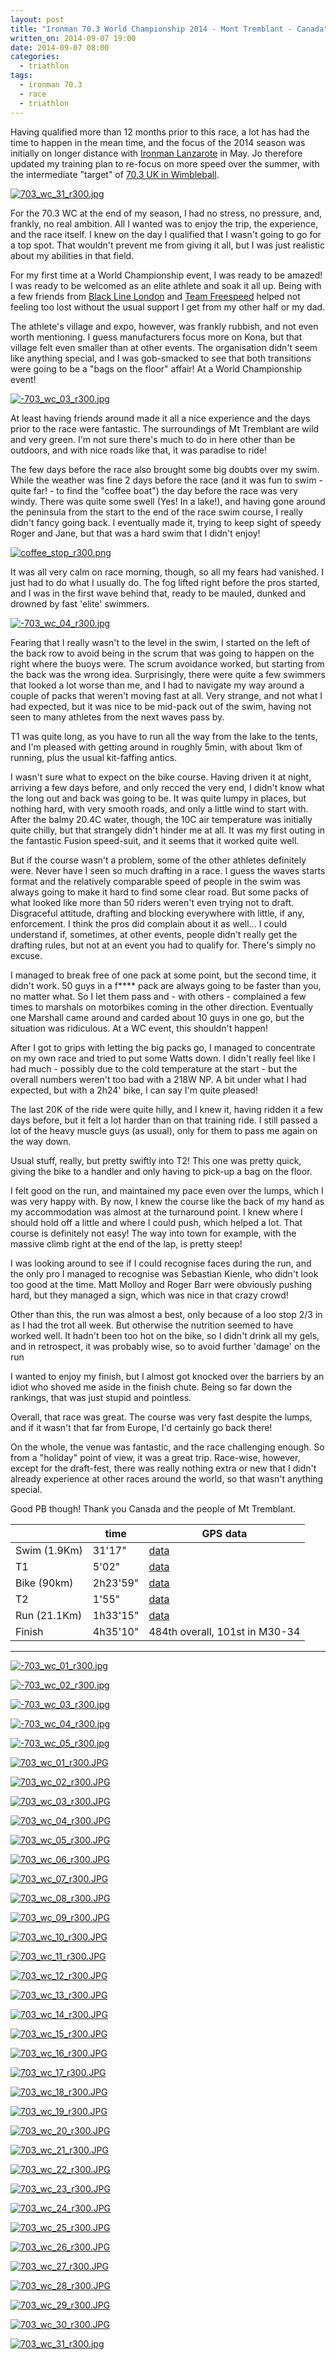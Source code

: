 ```yaml
---
layout: post
title: "Ironman 70.3 World Championship 2014 - Mont Tremblant - Canada"
written_on: 2014-09-07 19:00
date: 2014-09-07 08:00
categories:
  - triathlon
tags:
  - ironman 70.3
  - race
  - triathlon
---
```


Having qualified more than 12 months prior to this race, a lot has had the time to happen in the mean time, and the focus of the 2014 season was initially on longer distance with [Ironman Lanzarote](/ironman-lanzarote-2014/) in May. Jo therefore updated my training plan to re-focus on more speed over the summer, with the intermediate "target" of [70.3 UK in Wimbleball](/ironman-70-dot-3-uk-2014/).

<p class="attachement"><a href="{{ "703_wc_31.jpg" | image_path | cdn }}" title="703_wc_31_r300.jpg" rel="lightbox[20140907_703_wc]"><img src="{{ "703_wc_31_r300.jpg" | image_path | cdn }}" alt="703_wc_31_r300.jpg" /></a></p>

For the 70.3 WC at the end of my season, I had no stress, no pressure, and, frankly, no real ambition. All I wanted was to enjoy the trip, the experience, and the race itself. I knew on the day I qualified that I wasn't going to go for a top spot. That wouldn't prevent me from giving it all, but I was just realistic about my abilities in that field.

For my first time at a World Championship event, I was ready to be amazed! I was ready to be welcomed as an elite athlete and soak it all up. Being with a few friends from [Black Line London][1] and [Team Freespeed][2] helped not feeling too lost without the usual support I get from my other half or my dad.

<!--more-->
The athlete's village and expo, however, was frankly rubbish, and not even worth mentioning. I guess manufacturers focus more on Kona, but that village felt even smaller than at other events. The organisation didn't seem like anything special, and I was gob-smacked to see that both transitions were going to be a "bags on the floor" affair! At a World Championship event!

<p class="attachement"> <a href="{{ "-703_wc_03.jpg" | image_path | cdn }}" title="-703_wc_03_r300.jpg" rel="lightbox[20140907_703_wc]"><img src="{{ "-703_wc_03_r500.jpg" | image_path | cdn }}" alt="-703_wc_03_r300.jpg" /></a></p>

At least having friends around made it all a nice experience and the days prior to the race were fantastic. The surroundings of Mt Tremblant are wild and very green. I'm not sure there's much to do in here other than be outdoors, and with nice roads like that, it was paradise to ride!

The few days before the race also brought some big doubts over my swim. While the weather was fine 2 days before the race (and it was fun to swim - quite far! - to find the "coffee boat") the day before the race was very windy. There was quite some swell (Yes! In a lake!), and having gone around the peninsula from the start to the end of the race swim course, I really didn't fancy going back. I eventually made it, trying to keep sight of speedy Roger and Jane, but that was a hard swim that I didn't enjoy!

<p class="attachement"><a href="{{ "coffee_stop.png" | image_path | cdn }}" title="coffee_stop_r300.png" rel="lightbox[20140907_703_wc]"><img src="{{ "coffee_stop_r500.png" | image_path | cdn }}" alt="coffee_stop_r300.png" /></a></p>

It was all very calm on race morning, though, so all my fears had vanished. I just had to do what I usually do. The fog lifted right before the pros started, and I was in the first wave behind that, ready to be mauled, dunked and drowned by fast 'elite' swimmers.

<p class="attachement"><a href="{{ "-703_wc_04.jpg" | image_path | cdn }}" title="-703_wc_04_r300.jpg" rel="lightbox[20140907_703_wc]"><img src="{{ "-703_wc_04_r500.jpg" | image_path | cdn }}" alt="-703_wc_04_r300.jpg" /></a></p>

Fearing that I really wasn't to the level in the swim, I started on the left of the back row to avoid being in the scrum that was going to happen on the right where the buoys were. The scrum avoidance worked, but starting from the back was the wrong idea. Surprisingly, there were quite a few swimmers that looked a lot worse than me, and I had to navigate my way around a couple of packs that weren't moving fast at all. Very strange, and not what I had expected, but it was nice to be mid-pack out of the swim, having not seen to many athletes from the next waves pass by.

T1 was quite long, as you have to run all the way from the lake to the tents, and I'm pleased with getting around in roughly 5min, with about 1km of running, plus the usual kit-faffing antics.

I wasn't sure what to expect on the bike course. Having driven it at night, arriving a few days before, and only recced the very end, I didn't know what the long out and back was going to be. It was quite lumpy in places, but nothing hard, with very smooth roads, and only a little wind to start with.
After the balmy 20.4C water, though, the 10C air temperature was initially quite chilly, but that strangely didn't hinder me at all. It was my first outing in the fantastic Fusion speed-suit, and it seems that it worked quite well.

But if the course wasn't a problem, some of the other athletes definitely were. Never have I seen so much drafting in a race. I guess the waves starts format and the relatively comparable speed of people in the swim was always going to make it hard to find some clear road. But some packs of what looked like more than 50 riders weren't even trying not to draft. Disgraceful attitude, drafting and blocking everywhere with little, if any, enforcement. I think the pros did complain about it as well...
I could understand if, sometimes, at other events, people didn't really get the drafting rules, but not at an event you had to qualify for. There's simply no excuse.

I managed to break free of one pack at some point, but the second time, it didn't work. 50 guys in a f**** pack are always going to be faster than you, no matter what. So I let them pass and - with others - complained a few times to marshals on motorbikes coming in the other direction.
Eventually one Marshall came around and carded about 10 guys in one go, but the situation was ridiculous. At a WC event, this shouldn't happen!

After I got to grips with letting the big packs go, I managed to concentrate on my own race and tried to put some Watts down. I didn't really feel like I had much - possibly due to the cold temperature at the start - but the overall numbers weren't too bad with a 218W NP. A bit under what I had expected, but with a 2h24' bike, I can say I'm quite pleased!

The last 20K of the ride were quite hilly, and I knew it, having ridden it a few days before, but it felt a lot harder than on that training ride. I still passed a lot of the heavy muscle guys (as usual), only for them to pass me again on the way down.

Usual stuff, really, but pretty swiftly into T2! This one was pretty quick, giving the bike to a handler and only having to pick-up a bag on the floor.

I felt good on the run, and maintained my pace even over the lumps, which I was very happy with. By now, I knew the course like the back of my hand as my accommodation was almost at the turnaround point. I knew where I should hold off a little and where I could push, which helped a lot. That course is definitely not easy! The way into town for example, with the massive climb right at the end of the lap, is pretty steep!

I was looking around to see if I could recognise faces during the run, and the only pro I managed to recognise was Sebastian Kienle, who didn't look too good at the time.
Matt Molloy and Roger Barr were obviously pushing hard, but they managed a sign, which was nice in that crazy crowd!

Other than this, the run was almost a best, only because of a loo stop 2/3 in as I had the trot all week. But otherwise the nutrition seemed to have worked well. It hadn't been too hot on the bike, so I didn't drink all my gels, and in retrospect, it was probably wise, so to avoid further 'damage' on the run

I wanted to enjoy my finish, but I almost got knocked over the barriers by an idiot who shoved me aside in the finish chute. Being so far down the rankings, that was just stupid and pointless.

Overall, that race was great. The course was very fast despite the lumps, and if it wasn't that far from Europe, I'd certainly go back there!

On the whole, the venue was fantastic, and the race challenging enough. So from a "holiday" point of view, it was a great trip. Race-wise, however, except for the draft-fest, there was really nothing extra or new that I didn't already experience at other races around the world, so that wasn't anything special.

Good PB though! Thank you Canada and the people of Mt Tremblant.

<div class="table_container">
    <table>
        <thead>
            <tr>
                <th></th>
                <th>time</th>
                <th>GPS data</th>
            </tr>
        </thead>
        <tbody>
            <tr>
                <td>Swim (1.9Km)</td>
                <td>31'17"</td>
                <td><a title="swim data" href="https://connect.garmin.com/modern/activity/585418644">data</a></td>
            </tr>
            <tr>
                <td>T1</td>
                <td>5'02"</td>
                <td><a title="t1 data" href="https://connect.garmin.com/modern/activity/585418647">data</a></td>
            </tr>
            <tr>
                <td>Bike (90km)</td>
                <td>2h23'59"</td>
                <td><a title="bike data" href="https://connect.garmin.com/modern/activity/585418648">data</a></td>
            </tr>
            <tr>
                <td>T2</td>
                <td>1'55"</td>
                <td><a title="t2 data" href="https://connect.garmin.com/modern/activity/585418657">data</a></td>
            </tr>
            <tr>
                <td>Run (21.1Km)</td>
                <td>1h33'15"</td>
                <td><a title="run data" href="https://connect.garmin.com/modern/activity/585418662">data</a></td>
            </tr>
            <tr>
                <td>Finish</td>
                <td>4h35'10"</td>
                <td>484th overall, 101st in M30-34</td>
            </tr>
        </tbody>
    </table>
</div>

------------------

<div class="gallery">
    <dl class="gallery-item">
        <dt class="gallery-icon attachement">
            <a href="{{ "-703_wc_01.jpg" | image_path | cdn }}" title="-703_wc_01_r300.jpg" rel="lightbox[20140907_703_wc]"><img src="{{ "-703_wc_01_r300.jpg" | image_path | cdn }}" alt="-703_wc_01_r300.jpg" /></a>
        </dt>
    </dl>
    <dl class="gallery-item">
        <dt class="gallery-icon attachement">
            <a href="{{ "-703_wc_02.jpg" | image_path | cdn }}" title="-703_wc_02_r300.jpg" rel="lightbox[20140907_703_wc]"><img src="{{ "-703_wc_02_r300.jpg" | image_path | cdn }}" alt="-703_wc_02_r300.jpg" /></a>
        </dt>
    </dl>
    <dl class="gallery-item">
        <dt class="gallery-icon attachement">
            <a href="{{ "-703_wc_03.jpg" | image_path | cdn }}" title="-703_wc_03_r300.jpg" rel="lightbox[20140907_703_wc]"><img src="{{ "-703_wc_03_r300.jpg" | image_path | cdn }}" alt="-703_wc_03_r300.jpg" /></a>
        </dt>
    </dl>
    <dl class="gallery-item">
        <dt class="gallery-icon attachement">
            <a href="{{ "-703_wc_04.jpg" | image_path | cdn }}" title="-703_wc_04_r300.jpg" rel="lightbox[20140907_703_wc]"><img src="{{ "-703_wc_04_r300.jpg" | image_path | cdn }}" alt="-703_wc_04_r300.jpg" /></a>
        </dt>
    </dl>
    <dl class="gallery-item">
        <dt class="gallery-icon attachement">
            <a href="{{ "-703_wc_05.jpg" | image_path | cdn }}" title="-703_wc_05_r300.jpg" rel="lightbox[20140907_703_wc]"><img src="{{ "-703_wc_05_r300.jpg" | image_path | cdn }}" alt="-703_wc_05_r300.jpg" /></a>
        </dt>
    </dl>
    <dl class="gallery-item">
        <dt class="gallery-icon attachement">
            <a href="{{ "703_wc_01.JPG" | image_path | cdn }}" title="703_wc_01_r300.JPG" rel="lightbox[20140907_703_wc]"><img src="{{ "703_wc_01_r300.JPG" | image_path | cdn }}" alt="703_wc_01_r300.JPG" /></a>
        </dt>
    </dl>
    <dl class="gallery-item">
        <dt class="gallery-icon attachement">
            <a href="{{ "703_wc_02.JPG" | image_path | cdn }}" title="703_wc_02_r300.JPG" rel="lightbox[20140907_703_wc]"><img src="{{ "703_wc_02_r300.JPG" | image_path | cdn }}" alt="703_wc_02_r300.JPG" /></a>
        </dt>
    </dl>
    <dl class="gallery-item">
        <dt class="gallery-icon attachement">
            <a href="{{ "703_wc_03.JPG" | image_path | cdn }}" title="703_wc_03_r300.JPG" rel="lightbox[20140907_703_wc]"><img src="{{ "703_wc_03_r300.JPG" | image_path | cdn }}" alt="703_wc_03_r300.JPG" /></a>
        </dt>
    </dl>
    <dl class="gallery-item">
        <dt class="gallery-icon attachement">
            <a href="{{ "703_wc_04.JPG" | image_path | cdn }}" title="703_wc_04_r300.JPG" rel="lightbox[20140907_703_wc]"><img src="{{ "703_wc_04_r300.JPG" | image_path | cdn }}" alt="703_wc_04_r300.JPG" /></a>
        </dt>
    </dl>
    <dl class="gallery-item">
        <dt class="gallery-icon attachement">
            <a href="{{ "703_wc_05.JPG" | image_path | cdn }}" title="703_wc_05_r300.JPG" rel="lightbox[20140907_703_wc]"><img src="{{ "703_wc_05_r300.JPG" | image_path | cdn }}" alt="703_wc_05_r300.JPG" /></a>
        </dt>
    </dl>
    <dl class="gallery-item">
        <dt class="gallery-icon attachement">
            <a href="{{ "703_wc_06.JPG" | image_path | cdn }}" title="703_wc_06_r300.JPG" rel="lightbox[20140907_703_wc]"><img src="{{ "703_wc_06_r300.JPG" | image_path | cdn }}" alt="703_wc_06_r300.JPG" /></a>
        </dt>
    </dl>
    <dl class="gallery-item">
        <dt class="gallery-icon attachement">
            <a href="{{ "703_wc_07.JPG" | image_path | cdn }}" title="703_wc_07_r300.JPG" rel="lightbox[20140907_703_wc]"><img src="{{ "703_wc_07_r300.JPG" | image_path | cdn }}" alt="703_wc_07_r300.JPG" /></a>
        </dt>
    </dl>
    <dl class="gallery-item">
        <dt class="gallery-icon attachement">
            <a href="{{ "703_wc_08.JPG" | image_path | cdn }}" title="703_wc_08_r300.JPG" rel="lightbox[20140907_703_wc]"><img src="{{ "703_wc_08_r300.JPG" | image_path | cdn }}" alt="703_wc_08_r300.JPG" /></a>
        </dt>
    </dl>
    <dl class="gallery-item">
        <dt class="gallery-icon attachement">
            <a href="{{ "703_wc_09.JPG" | image_path | cdn }}" title="703_wc_09_r300.JPG" rel="lightbox[20140907_703_wc]"><img src="{{ "703_wc_09_r300.JPG" | image_path | cdn }}" alt="703_wc_09_r300.JPG" /></a>
        </dt>
    </dl>
    <dl class="gallery-item">
        <dt class="gallery-icon attachement">
            <a href="{{ "703_wc_10.JPG" | image_path | cdn }}" title="703_wc_10_r300.JPG" rel="lightbox[20140907_703_wc]"><img src="{{ "703_wc_10_r300.JPG" | image_path | cdn }}" alt="703_wc_10_r300.JPG" /></a>
        </dt>
    </dl>
    <dl class="gallery-item">
        <dt class="gallery-icon attachement">
            <a href="{{ "703_wc_11.JPG" | image_path | cdn }}" title="703_wc_11_r300.JPG" rel="lightbox[20140907_703_wc]"><img src="{{ "703_wc_11_r300.JPG" | image_path | cdn }}" alt="703_wc_11_r300.JPG" /></a>
        </dt>
    </dl>
    <dl class="gallery-item">
        <dt class="gallery-icon attachement">
            <a href="{{ "703_wc_12.JPG" | image_path | cdn }}" title="703_wc_12_r300.JPG" rel="lightbox[20140907_703_wc]"><img src="{{ "703_wc_12_r300.JPG" | image_path | cdn }}" alt="703_wc_12_r300.JPG" /></a>
        </dt>
    </dl>
    <dl class="gallery-item">
        <dt class="gallery-icon attachement">
            <a href="{{ "703_wc_13.JPG" | image_path | cdn }}" title="703_wc_13_r300.JPG" rel="lightbox[20140907_703_wc]"><img src="{{ "703_wc_13_r300.JPG" | image_path | cdn }}" alt="703_wc_13_r300.JPG" /></a>
        </dt>
    </dl>
    <dl class="gallery-item">
        <dt class="gallery-icon attachement">
            <a href="{{ "703_wc_14.JPG" | image_path | cdn }}" title="703_wc_14_r300.JPG" rel="lightbox[20140907_703_wc]"><img src="{{ "703_wc_14_r300.JPG" | image_path | cdn }}" alt="703_wc_14_r300.JPG" /></a>
        </dt>
    </dl>
    <dl class="gallery-item">
        <dt class="gallery-icon attachement">
            <a href="{{ "703_wc_15.JPG" | image_path | cdn }}" title="703_wc_15_r300.JPG" rel="lightbox[20140907_703_wc]"><img src="{{ "703_wc_15_r300.JPG" | image_path | cdn }}" alt="703_wc_15_r300.JPG" /></a>
        </dt>
    </dl>
    <dl class="gallery-item">
        <dt class="gallery-icon attachement">
            <a href="{{ "703_wc_16.JPG" | image_path | cdn }}" title="703_wc_16_r300.JPG" rel="lightbox[20140907_703_wc]"><img src="{{ "703_wc_16_r300.JPG" | image_path | cdn }}" alt="703_wc_16_r300.JPG" /></a>
        </dt>
    </dl>
    <dl class="gallery-item">
        <dt class="gallery-icon attachement">
            <a href="{{ "703_wc_17.JPG" | image_path | cdn }}" title="703_wc_17_r300.JPG" rel="lightbox[20140907_703_wc]"><img src="{{ "703_wc_17_r300.JPG" | image_path | cdn }}" alt="703_wc_17_r300.JPG" /></a>
        </dt>
    </dl>
    <dl class="gallery-item">
        <dt class="gallery-icon attachement">
            <a href="{{ "703_wc_18.JPG" | image_path | cdn }}" title="703_wc_18_r300.JPG" rel="lightbox[20140907_703_wc]"><img src="{{ "703_wc_18_r300.JPG" | image_path | cdn }}" alt="703_wc_18_r300.JPG" /></a>
        </dt>
    </dl>
    <dl class="gallery-item">
        <dt class="gallery-icon attachement">
            <a href="{{ "703_wc_19.JPG" | image_path | cdn }}" title="703_wc_19_r300.JPG" rel="lightbox[20140907_703_wc]"><img src="{{ "703_wc_19_r300.JPG" | image_path | cdn }}" alt="703_wc_19_r300.JPG" /></a>
        </dt>
    </dl>
    <dl class="gallery-item">
        <dt class="gallery-icon attachement">
            <a href="{{ "703_wc_20.JPG" | image_path | cdn }}" title="703_wc_20_r300.JPG" rel="lightbox[20140907_703_wc]"><img src="{{ "703_wc_20_r300.JPG" | image_path | cdn }}" alt="703_wc_20_r300.JPG" /></a>
        </dt>
    </dl>
    <dl class="gallery-item">
        <dt class="gallery-icon attachement">
            <a href="{{ "703_wc_21.JPG" | image_path | cdn }}" title="703_wc_21_r300.JPG" rel="lightbox[20140907_703_wc]"><img src="{{ "703_wc_21_r300.JPG" | image_path | cdn }}" alt="703_wc_21_r300.JPG" /></a>
        </dt>
    </dl>
    <dl class="gallery-item">
        <dt class="gallery-icon attachement">
            <a href="{{ "703_wc_22.JPG" | image_path | cdn }}" title="703_wc_22_r300.JPG" rel="lightbox[20140907_703_wc]"><img src="{{ "703_wc_22_r300.JPG" | image_path | cdn }}" alt="703_wc_22_r300.JPG" /></a>
        </dt>
    </dl>
    <dl class="gallery-item">
        <dt class="gallery-icon attachement">
            <a href="{{ "703_wc_23.JPG" | image_path | cdn }}" title="703_wc_23_r300.JPG" rel="lightbox[20140907_703_wc]"><img src="{{ "703_wc_23_r300.JPG" | image_path | cdn }}" alt="703_wc_23_r300.JPG" /></a>
        </dt>
    </dl>
    <dl class="gallery-item">
        <dt class="gallery-icon attachement">
            <a href="{{ "703_wc_24.JPG" | image_path | cdn }}" title="703_wc_24_r300.JPG" rel="lightbox[20140907_703_wc]"><img src="{{ "703_wc_24_r300.JPG" | image_path | cdn }}" alt="703_wc_24_r300.JPG" /></a>
        </dt>
    </dl>
    <dl class="gallery-item">
        <dt class="gallery-icon attachement">
            <a href="{{ "703_wc_25.JPG" | image_path | cdn }}" title="703_wc_25_r300.JPG" rel="lightbox[20140907_703_wc]"><img src="{{ "703_wc_25_r300.JPG" | image_path | cdn }}" alt="703_wc_25_r300.JPG" /></a>
        </dt>
    </dl>
    <dl class="gallery-item">
        <dt class="gallery-icon attachement">
            <a href="{{ "703_wc_26.JPG" | image_path | cdn }}" title="703_wc_26_r300.JPG" rel="lightbox[20140907_703_wc]"><img src="{{ "703_wc_26_r300.JPG" | image_path | cdn }}" alt="703_wc_26_r300.JPG" /></a>
        </dt>
    </dl>
    <dl class="gallery-item">
        <dt class="gallery-icon attachement">
            <a href="{{ "703_wc_27.JPG" | image_path | cdn }}" title="703_wc_27_r300.JPG" rel="lightbox[20140907_703_wc]"><img src="{{ "703_wc_27_r300.JPG" | image_path | cdn }}" alt="703_wc_27_r300.JPG" /></a>
        </dt>
    </dl>
    <dl class="gallery-item">
        <dt class="gallery-icon attachement">
            <a href="{{ "703_wc_28.JPG" | image_path | cdn }}" title="703_wc_28_r300.JPG" rel="lightbox[20140907_703_wc]"><img src="{{ "703_wc_28_r300.JPG" | image_path | cdn }}" alt="703_wc_28_r300.JPG" /></a>
        </dt>
    </dl>
    <dl class="gallery-item">
        <dt class="gallery-icon attachement">
            <a href="{{ "703_wc_29.JPG" | image_path | cdn }}" title="703_wc_29_r300.JPG" rel="lightbox[20140907_703_wc]"><img src="{{ "703_wc_29_r300.JPG" | image_path | cdn }}" alt="703_wc_29_r300.JPG" /></a>
        </dt>
    </dl>
    <dl class="gallery-item">
        <dt class="gallery-icon attachement">
            <a href="{{ "703_wc_30.JPG" | image_path | cdn }}" title="703_wc_30_r300.JPG" rel="lightbox[20140907_703_wc]"><img src="{{ "703_wc_30_r300.JPG" | image_path | cdn }}" alt="703_wc_30_r300.JPG" /></a>
        </dt>
    </dl>
    <dl class="gallery-item">
        <dt class="gallery-icon attachement">
            <a href="{{ "703_wc_31.jpg" | image_path | cdn }}" title="703_wc_31_r300.jpg" rel="lightbox[20140907_703_wc]"><img src="{{ "703_wc_31_r300.jpg" | image_path | cdn }}" alt="703_wc_31_r300.jpg" /></a>
        </dt>
    </dl>
</div>

[1]: http://blackline.london "Blackline London"
[2]: http://www.freespeed.co.uk/ "Freespeed London"
